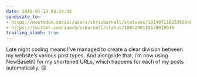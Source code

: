 ```yaml
---
date: 2019-01-13 03:24:43
syndicate_to:
- https://mastodon.social/users/chrisburnell/statuses/101407119333626480
- https://twitter.com/iamchrisburnell/status/1084290119128018945
trailing_slash: true
---
```


Late night coding means I’ve managed to create a clear division between my website’s various post types. And alongside that, I’m now using NewBase60 for my shortened URLs, which happens for each of my posts automatically. 😌
